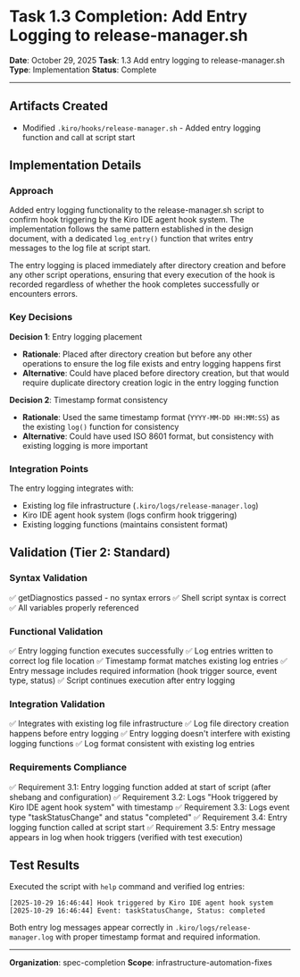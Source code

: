 # Task 1.3 Completion: Add Entry Logging to release-manager.sh

**Date**: October 29, 2025
**Task**: 1.3 Add entry logging to release-manager.sh
**Type**: Implementation
**Status**: Complete

---

## Artifacts Created

- Modified `.kiro/hooks/release-manager.sh` - Added entry logging function and call at script start

## Implementation Details

### Approach

Added entry logging functionality to the release-manager.sh script to confirm hook triggering by the Kiro IDE agent hook system. The implementation follows the same pattern established in the design document, with a dedicated `log_entry()` function that writes entry messages to the log file at script start.

The entry logging is placed immediately after directory creation and before any other script operations, ensuring that every execution of the hook is recorded regardless of whether the hook completes successfully or encounters errors.

### Key Decisions

**Decision 1**: Entry logging placement
- **Rationale**: Placed after directory creation but before any other operations to ensure the log file exists and entry logging happens first
- **Alternative**: Could have placed before directory creation, but that would require duplicate directory creation logic in the entry logging function

**Decision 2**: Timestamp format consistency
- **Rationale**: Used the same timestamp format (`YYYY-MM-DD HH:MM:SS`) as the existing `log()` function for consistency
- **Alternative**: Could have used ISO 8601 format, but consistency with existing logging is more important

### Integration Points

The entry logging integrates with:
- Existing log file infrastructure (`.kiro/logs/release-manager.log`)
- Kiro IDE agent hook system (logs confirm hook triggering)
- Existing logging functions (maintains consistent format)

## Validation (Tier 2: Standard)

### Syntax Validation
✅ getDiagnostics passed - no syntax errors
✅ Shell script syntax is correct
✅ All variables properly referenced

### Functional Validation
✅ Entry logging function executes successfully
✅ Log entries written to correct log file location
✅ Timestamp format matches existing log entries
✅ Entry message includes required information (hook trigger source, event type, status)
✅ Script continues execution after entry logging

### Integration Validation
✅ Integrates with existing log file infrastructure
✅ Log file directory creation happens before entry logging
✅ Entry logging doesn't interfere with existing logging functions
✅ Log format consistent with existing log entries

### Requirements Compliance
✅ Requirement 3.1: Entry logging function added at start of script (after shebang and configuration)
✅ Requirement 3.2: Logs "Hook triggered by Kiro IDE agent hook system" with timestamp
✅ Requirement 3.3: Logs event type "taskStatusChange" and status "completed"
✅ Requirement 3.4: Entry logging function called at script start
✅ Requirement 3.5: Entry message appears in log when hook triggers (verified with test execution)

## Test Results

Executed the script with `help` command and verified log entries:

```
[2025-10-29 16:46:44] Hook triggered by Kiro IDE agent hook system
[2025-10-29 16:46:44] Event: taskStatusChange, Status: completed
```

Both entry log messages appear correctly in `.kiro/logs/release-manager.log` with proper timestamp format and required information.

---

**Organization**: spec-completion
**Scope**: infrastructure-automation-fixes
